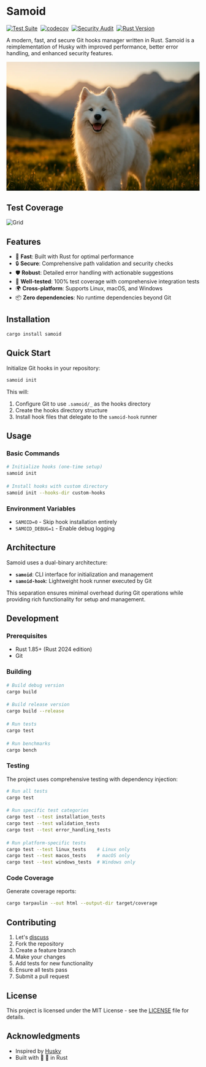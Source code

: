 # Samoid

[![Test Suite](https://github.com/nutthead/samoid/actions/workflows/test.yml/badge.svg)](https://github.com/nutthead/samoid/actions/workflows/test.yml)&nbsp;&nbsp;[![codecov](https://codecov.io/gh/nutthead/samoid/graph/badge.svg?token=8ROK706MYS)](https://codecov.io/gh/nutthead/samoid)&nbsp;&nbsp;[![Security Audit](https://img.shields.io/badge/security-audit_passing-green)](https://github.com/nutthead/samoid/actions/workflows/test.yml)&nbsp;&nbsp;[![Rust Version](https://img.shields.io/badge/rust-1.85%2B-blue)](https://www.rust-lang.org)

A modern, fast, and secure Git hooks manager written in Rust. Samoid is a reimplementation of Husky with improved performance, better error handling, and enhanced security features.

![Samoyed](docs/images/samoyed.webp)

## Test Coverage

![Grid](https://codecov.io/gh/nutthead/samoid/graphs/tree.svg?token=8ROK706MYS)

## Features

- 🚀 **Fast**: Built with Rust for optimal performance
- 🔒 **Secure**: Comprehensive path validation and security checks
- 🛡️ **Robust**: Detailed error handling with actionable suggestions
- 🧪 **Well-tested**: 100% test coverage with comprehensive integration tests
- 🌍 **Cross-platform**: Supports Linux, macOS, and Windows
- 📦 **Zero dependencies**: No runtime dependencies beyond Git

## Installation

```bash
cargo install samoid
```

## Quick Start

Initialize Git hooks in your repository:

```bash
samoid init
```

This will:
1. Configure Git to use `.samoid/_` as the hooks directory
2. Create the hooks directory structure
3. Install hook files that delegate to the `samoid-hook` runner

## Usage

### Basic Commands

```bash
# Initialize hooks (one-time setup)
samoid init

# Install hooks with custom directory
samoid init --hooks-dir custom-hooks
```

### Environment Variables

- `SAMOID=0` - Skip hook installation entirely
- `SAMOID_DEBUG=1` - Enable debug logging

## Architecture

Samoid uses a dual-binary architecture:

- **`samoid`**: CLI interface for initialization and management
- **`samoid-hook`**: Lightweight hook runner executed by Git

This separation ensures minimal overhead during Git operations while providing rich functionality for setup and management.

## Development

### Prerequisites

- Rust 1.85+ (Rust 2024 edition)
- Git

### Building

```bash
# Build debug version
cargo build

# Build release version
cargo build --release

# Run tests
cargo test

# Run benchmarks
cargo bench
```

### Testing

The project uses comprehensive testing with dependency injection:

```bash
# Run all tests
cargo test

# Run specific test categories
cargo test --test installation_tests
cargo test --test validation_tests
cargo test --test error_handling_tests

# Run platform-specific tests
cargo test --test linux_tests    # Linux only
cargo test --test macos_tests    # macOS only
cargo test --test windows_tests  # Windows only
```

### Code Coverage

Generate coverage reports:

```bash
cargo tarpaulin --out html --output-dir target/coverage
```

## Contributing

1. Let's [discuss](https://github.com/nutthead/samoid/discussions)
2. Fork the repository
3. Create a feature branch
4. Make your changes
5. Add tests for new functionality
6. Ensure all tests pass
6. Submit a pull request

## License

This project is licensed under the MIT License - see the [LICENSE](LICENSE) file for details.

## Acknowledgments

- Inspired by [Husky](https://typicode.github.io/husky/)
- Built with 🤟 🫡 in Rust
